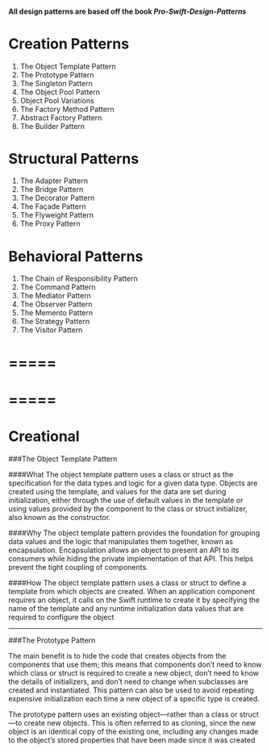 #### All design patterns are based off the book _Pro-Swift-Design-Patterns_

# Creation Patterns
1. The Object Template Pattern
2. The Prototype Pattern
3. The Singleton Pattern
4. The Object Pool Pattern
5. Object Pool Variations
6. The Factory Method Pattern
7. Abstract Factory Pattern
8. The Builder Pattern 

# Structural Patterns
1. The Adapter Pattern
2. The Bridge Pattern
3. The Decorator Pattern
4. The Façade Pattern
5. The Flyweight Pattern
6. The Proxy Pattern

# Behavioral Patterns
1. The Chain of Responsibility Pattern
2. The Command Pattern
3. The Mediator Pattern
4. The Observer Pattern
5. The Memento Pattern
6. The Strategy Pattern
7. The Visitor Pattern

=====
=====
=====
=====

# Creational 

###The Object Template Pattern

####What
The object template pattern uses a class or struct as the specification for the data types and logic for a given data type. Objects are created using the template, and values for the data are set during initialization, either through the use of default values in the template or using values provided by the component to the class or struct initializer, also known as the constructor.
    
####Why
The object template pattern provides the foundation for grouping data values and the logic that manipulates them together, known as encapsulation. Encapsulation allows an object to present an API to its consumers while hiding the private implementation of that API. This helps prevent the tight coupling of components.
    
####How
The object template pattern uses a class or struct to define a template from which objects are created. When an application component requires an object, it calls on the Swift runtime to create it by specifying the name of the template and any runtime initialization data values that are required to configure the object
    
------

###The Prototype Pattern
	
The main benefit is to hide the code that creates objects from the components that use them; this means that components don’t need to know which class or struct is required to create a new object, don’t need to know the details of initializers, and don’t need to change when subclasses are created and instantiated. This pattern can also be used to avoid repeating expensive initialization each time a new object of a specific type is created.
    
The prototype pattern uses an existing object—rather than a class or struct—to create new objects. This is often referred to as cloning, since the new object is an identical copy of the existing one, including any changes made to the object’s stored properties that have been made since it was created
    
    

    